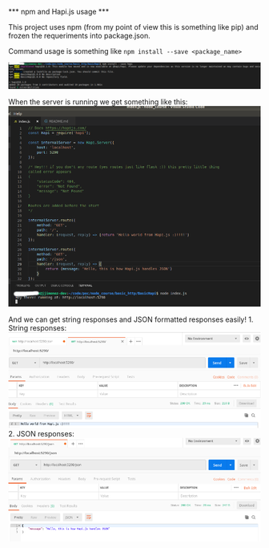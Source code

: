 *** npm and Hapi.js usage ***

This project uses npm (from my point of view this is something like pip) and frozen the requeriments into package.json.

Command usage is something like `npm install --save <package_name>`

![npm result](npm_install.png)

When the server is running we get something like this:
![running server](running_server.png)

And we can get string responses and JSON formatted responses easily!
    1. String responses: ![string response](string.png)
    2. JSON responses: ![JSON response](json.png)